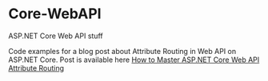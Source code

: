 # Core-WebAPI
ASP.NET Core Web API stuff

Code examples for a blog post about Attribute Routing in Web API on ASP.NET Core.
Post is available here [How to Master ASP.NET Core Web API Attribute Routing](http://mobilemancer.com/2016/07/06/how-to-master-asp-net-core-web-api-attribute-routing/)
